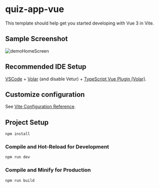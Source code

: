 # quiz-app-vue

This template should help get you started developing with Vue 3 in Vite.

## Sample Screenshot
![demoHomeScreen](https://user-images.githubusercontent.com/31090188/227618761-b85479b0-4b9c-4e2c-8c45-00b710ed2621.jpeg)


## Recommended IDE Setup

[VSCode](https://code.visualstudio.com/) + [Volar](https://marketplace.visualstudio.com/items?itemName=Vue.volar) (and disable Vetur) + [TypeScript Vue Plugin (Volar)](https://marketplace.visualstudio.com/items?itemName=Vue.vscode-typescript-vue-plugin).

## Customize configuration

See [Vite Configuration Reference](https://vitejs.dev/config/).

## Project Setup

```sh
npm install
```

### Compile and Hot-Reload for Development

```sh
npm run dev
```

### Compile and Minify for Production

```sh
npm run build
```
